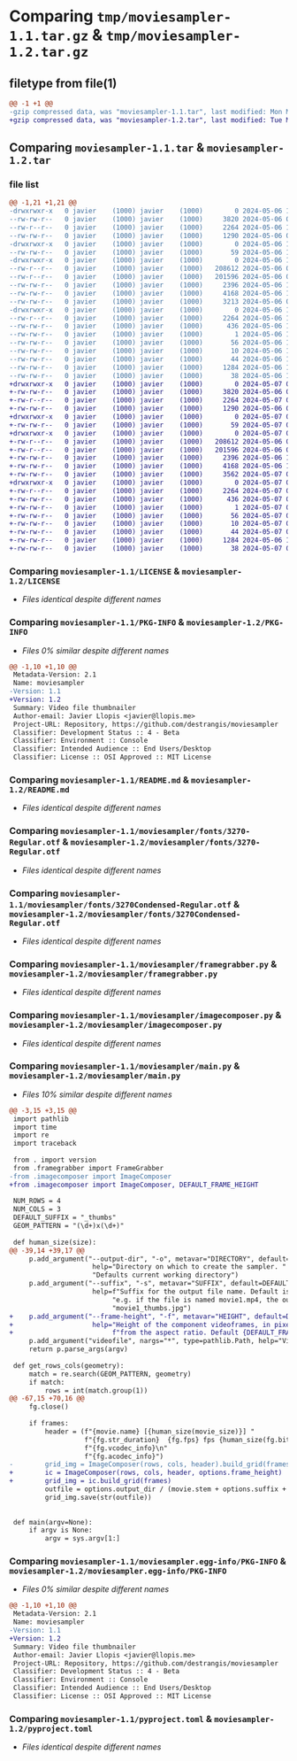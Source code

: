 # Comparing `tmp/moviesampler-1.1.tar.gz` & `tmp/moviesampler-1.2.tar.gz`

## filetype from file(1)

```diff
@@ -1 +1 @@
-gzip compressed data, was "moviesampler-1.1.tar", last modified: Mon May  6 16:33:21 2024, max compression
+gzip compressed data, was "moviesampler-1.2.tar", last modified: Tue May  7 07:14:01 2024, max compression
```

## Comparing `moviesampler-1.1.tar` & `moviesampler-1.2.tar`

### file list

```diff
@@ -1,21 +1,21 @@
-drwxrwxr-x   0 javier    (1000) javier    (1000)        0 2024-05-06 16:33:21.205705 moviesampler-1.1/
--rw-rw-r--   0 javier    (1000) javier    (1000)     3820 2024-05-06 09:15:41.000000 moviesampler-1.1/LICENSE
--rw-r--r--   0 javier    (1000) javier    (1000)     2264 2024-05-06 16:33:21.205705 moviesampler-1.1/PKG-INFO
--rw-rw-r--   0 javier    (1000) javier    (1000)     1290 2024-05-06 09:23:13.000000 moviesampler-1.1/README.md
-drwxrwxr-x   0 javier    (1000) javier    (1000)        0 2024-05-06 16:33:21.205705 moviesampler-1.1/moviesampler/
--rw-rw-r--   0 javier    (1000) javier    (1000)       59 2024-05-06 15:59:45.000000 moviesampler-1.1/moviesampler/__init__.py
-drwxrwxr-x   0 javier    (1000) javier    (1000)        0 2024-05-06 16:33:21.205705 moviesampler-1.1/moviesampler/fonts/
--rw-r--r--   0 javier    (1000) javier    (1000)   208612 2024-05-06 07:21:14.000000 moviesampler-1.1/moviesampler/fonts/3270-Regular.otf
--rw-r--r--   0 javier    (1000) javier    (1000)   201596 2024-05-06 07:20:46.000000 moviesampler-1.1/moviesampler/fonts/3270Condensed-Regular.otf
--rw-rw-r--   0 javier    (1000) javier    (1000)     2396 2024-05-06 15:42:37.000000 moviesampler-1.1/moviesampler/framegrabber.py
--rw-rw-r--   0 javier    (1000) javier    (1000)     4168 2024-05-06 16:31:44.000000 moviesampler-1.1/moviesampler/imagecomposer.py
--rw-rw-r--   0 javier    (1000) javier    (1000)     3213 2024-05-06 08:42:18.000000 moviesampler-1.1/moviesampler/main.py
-drwxrwxr-x   0 javier    (1000) javier    (1000)        0 2024-05-06 16:33:21.205705 moviesampler-1.1/moviesampler.egg-info/
--rw-r--r--   0 javier    (1000) javier    (1000)     2264 2024-05-06 16:33:21.000000 moviesampler-1.1/moviesampler.egg-info/PKG-INFO
--rw-rw-r--   0 javier    (1000) javier    (1000)      436 2024-05-06 16:33:21.000000 moviesampler-1.1/moviesampler.egg-info/SOURCES.txt
--rw-rw-r--   0 javier    (1000) javier    (1000)        1 2024-05-06 16:33:21.000000 moviesampler-1.1/moviesampler.egg-info/dependency_links.txt
--rw-rw-r--   0 javier    (1000) javier    (1000)       56 2024-05-06 16:33:21.000000 moviesampler-1.1/moviesampler.egg-info/entry_points.txt
--rw-rw-r--   0 javier    (1000) javier    (1000)       10 2024-05-06 16:33:21.000000 moviesampler-1.1/moviesampler.egg-info/requires.txt
--rw-rw-r--   0 javier    (1000) javier    (1000)       44 2024-05-06 16:33:21.000000 moviesampler-1.1/moviesampler.egg-info/top_level.txt
--rw-rw-r--   0 javier    (1000) javier    (1000)     1284 2024-05-06 10:02:37.000000 moviesampler-1.1/pyproject.toml
--rw-rw-r--   0 javier    (1000) javier    (1000)       38 2024-05-06 16:33:21.205705 moviesampler-1.1/setup.cfg
+drwxrwxr-x   0 javier    (1000) javier    (1000)        0 2024-05-07 07:14:01.498382 moviesampler-1.2/
+-rw-rw-r--   0 javier    (1000) javier    (1000)     3820 2024-05-06 09:15:41.000000 moviesampler-1.2/LICENSE
+-rw-r--r--   0 javier    (1000) javier    (1000)     2264 2024-05-07 07:14:01.498382 moviesampler-1.2/PKG-INFO
+-rw-rw-r--   0 javier    (1000) javier    (1000)     1290 2024-05-06 09:23:13.000000 moviesampler-1.2/README.md
+drwxrwxr-x   0 javier    (1000) javier    (1000)        0 2024-05-07 07:14:01.494383 moviesampler-1.2/moviesampler/
+-rw-rw-r--   0 javier    (1000) javier    (1000)       59 2024-05-07 07:03:29.000000 moviesampler-1.2/moviesampler/__init__.py
+drwxrwxr-x   0 javier    (1000) javier    (1000)        0 2024-05-07 07:14:01.498382 moviesampler-1.2/moviesampler/fonts/
+-rw-r--r--   0 javier    (1000) javier    (1000)   208612 2024-05-06 07:21:14.000000 moviesampler-1.2/moviesampler/fonts/3270-Regular.otf
+-rw-r--r--   0 javier    (1000) javier    (1000)   201596 2024-05-06 07:20:46.000000 moviesampler-1.2/moviesampler/fonts/3270Condensed-Regular.otf
+-rw-rw-r--   0 javier    (1000) javier    (1000)     2396 2024-05-06 15:42:37.000000 moviesampler-1.2/moviesampler/framegrabber.py
+-rw-rw-r--   0 javier    (1000) javier    (1000)     4168 2024-05-06 16:31:44.000000 moviesampler-1.2/moviesampler/imagecomposer.py
+-rw-rw-r--   0 javier    (1000) javier    (1000)     3562 2024-05-07 07:06:01.000000 moviesampler-1.2/moviesampler/main.py
+drwxrwxr-x   0 javier    (1000) javier    (1000)        0 2024-05-07 07:14:01.498382 moviesampler-1.2/moviesampler.egg-info/
+-rw-r--r--   0 javier    (1000) javier    (1000)     2264 2024-05-07 07:14:01.000000 moviesampler-1.2/moviesampler.egg-info/PKG-INFO
+-rw-rw-r--   0 javier    (1000) javier    (1000)      436 2024-05-07 07:14:01.000000 moviesampler-1.2/moviesampler.egg-info/SOURCES.txt
+-rw-rw-r--   0 javier    (1000) javier    (1000)        1 2024-05-07 07:14:01.000000 moviesampler-1.2/moviesampler.egg-info/dependency_links.txt
+-rw-rw-r--   0 javier    (1000) javier    (1000)       56 2024-05-07 07:14:01.000000 moviesampler-1.2/moviesampler.egg-info/entry_points.txt
+-rw-rw-r--   0 javier    (1000) javier    (1000)       10 2024-05-07 07:14:01.000000 moviesampler-1.2/moviesampler.egg-info/requires.txt
+-rw-rw-r--   0 javier    (1000) javier    (1000)       44 2024-05-07 07:14:01.000000 moviesampler-1.2/moviesampler.egg-info/top_level.txt
+-rw-rw-r--   0 javier    (1000) javier    (1000)     1284 2024-05-06 10:02:37.000000 moviesampler-1.2/pyproject.toml
+-rw-rw-r--   0 javier    (1000) javier    (1000)       38 2024-05-07 07:14:01.498382 moviesampler-1.2/setup.cfg
```

### Comparing `moviesampler-1.1/LICENSE` & `moviesampler-1.2/LICENSE`

 * *Files identical despite different names*

### Comparing `moviesampler-1.1/PKG-INFO` & `moviesampler-1.2/PKG-INFO`

 * *Files 0% similar despite different names*

```diff
@@ -1,10 +1,10 @@
 Metadata-Version: 2.1
 Name: moviesampler
-Version: 1.1
+Version: 1.2
 Summary: Video file thumbnailer
 Author-email: Javier Llopis <javier@llopis.me>
 Project-URL: Repository, https://github.com/destrangis/moviesampler
 Classifier: Development Status :: 4 - Beta
 Classifier: Environment :: Console
 Classifier: Intended Audience :: End Users/Desktop
 Classifier: License :: OSI Approved :: MIT License
```

### Comparing `moviesampler-1.1/README.md` & `moviesampler-1.2/README.md`

 * *Files identical despite different names*

### Comparing `moviesampler-1.1/moviesampler/fonts/3270-Regular.otf` & `moviesampler-1.2/moviesampler/fonts/3270-Regular.otf`

 * *Files identical despite different names*

### Comparing `moviesampler-1.1/moviesampler/fonts/3270Condensed-Regular.otf` & `moviesampler-1.2/moviesampler/fonts/3270Condensed-Regular.otf`

 * *Files identical despite different names*

### Comparing `moviesampler-1.1/moviesampler/framegrabber.py` & `moviesampler-1.2/moviesampler/framegrabber.py`

 * *Files identical despite different names*

### Comparing `moviesampler-1.1/moviesampler/imagecomposer.py` & `moviesampler-1.2/moviesampler/imagecomposer.py`

 * *Files identical despite different names*

### Comparing `moviesampler-1.1/moviesampler/main.py` & `moviesampler-1.2/moviesampler/main.py`

 * *Files 10% similar despite different names*

```diff
@@ -3,15 +3,15 @@
 import pathlib
 import time
 import re
 import traceback
 
 from . import version
 from .framegrabber import FrameGrabber
-from .imagecomposer import ImageComposer
+from .imagecomposer import ImageComposer, DEFAULT_FRAME_HEIGHT
 
 NUM_ROWS = 4
 NUM_COLS = 3
 DEFAULT_SUFFIX = "_thumbs"
 GEOM_PATTERN = "(\d+)x(\d+)"
 
 def human_size(size):
@@ -39,14 +39,17 @@
     p.add_argument("--output-dir", "-o", metavar="DIRECTORY", default=".", type=pathlib.Path,
                     help="Directory on which to create the sampler. "
                     "Defaults current working directory")
     p.add_argument("--suffix", "-s", metavar="SUFFIX", default=DEFAULT_SUFFIX,
                     help=f"Suffix for the output file name. Default is '{DEFAULT_SUFFIX}' "
                          "e.g. if the file is named movie1.mp4, the output file will be "
                          "movie1_thumbs.jpg")
+    p.add_argument("--frame-height", "-f", metavar="HEIGHT", default=DEFAULT_FRAME_HEIGHT, type=int,
+                    help="Height of the component videoframes, in pixels. The width will be calculated "
+                         f"from the aspect ratio. Default {DEFAULT_FRAME_HEIGHT}")
     p.add_argument("videofile", nargs="*", type=pathlib.Path, help="Video file to process")
     return p.parse_args(argv)
 
 def get_rows_cols(geometry):
     match = re.search(GEOM_PATTERN, geometry)
     if match:
         rows = int(match.group(1))
@@ -67,15 +70,16 @@
     fg.close()
 
     if frames:
         header = (f"{movie.name} [{human_size(movie_size)}] "
                   f"{fg.str_duration}  {fg.fps} fps {human_size(fg.bit_rate)}ps\n"
                   f"{fg.vcodec_info}\n"
                   f"{fg.acodec_info}")
-        grid_img = ImageComposer(rows, cols, header).build_grid(frames)
+        ic = ImageComposer(rows, cols, header, options.frame_height)
+        grid_img = ic.build_grid(frames)
         outfile = options.output_dir / (movie.stem + options.suffix + ".jpg")
         grid_img.save(str(outfile))
 
 
 def main(argv=None):
     if argv is None:
         argv = sys.argv[1:]
```

### Comparing `moviesampler-1.1/moviesampler.egg-info/PKG-INFO` & `moviesampler-1.2/moviesampler.egg-info/PKG-INFO`

 * *Files 0% similar despite different names*

```diff
@@ -1,10 +1,10 @@
 Metadata-Version: 2.1
 Name: moviesampler
-Version: 1.1
+Version: 1.2
 Summary: Video file thumbnailer
 Author-email: Javier Llopis <javier@llopis.me>
 Project-URL: Repository, https://github.com/destrangis/moviesampler
 Classifier: Development Status :: 4 - Beta
 Classifier: Environment :: Console
 Classifier: Intended Audience :: End Users/Desktop
 Classifier: License :: OSI Approved :: MIT License
```

### Comparing `moviesampler-1.1/pyproject.toml` & `moviesampler-1.2/pyproject.toml`

 * *Files identical despite different names*

